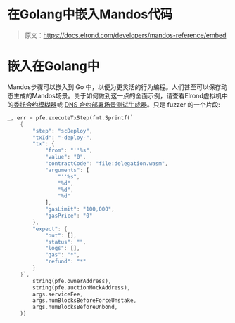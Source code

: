 # 在Golang中嵌入Mandos代码

> 原文：<https://docs.elrond.com/developers/mandos-reference/embed>

 # **嵌入在Golang中**

Mandos步骤可以嵌入到 Go 中，以便为更灵活的行为编程。人们甚至可以保存动态生成的Mandos场景。关于如何做到这一点的全面示例，请查看Elrond虚拟机中的[委托合约模糊器](https://github.com/ElrondNetwork/wasm-vm/tree/master/fuzz/delegation)或 [DNS 合约部署场景测试生成器](https://github.com/ElrondNetwork/wasm-vm/tree/master/cmd/testgen/dns)。只是 fuzzer 的一个片段:

```rust
_, err = pfe.executeTxStep(fmt.Sprintf(`
    {
        "step": "scDeploy",
        "txId": "-deploy-",
        "tx": {
            "from": "''%s",
            "value": "0",
            "contractCode": "file:delegation.wasm",
            "arguments": [
                "''%s",
                "%d",
                "%d",
                "%d"
            ],
            "gasLimit": "100,000",
            "gasPrice": "0"
        },
        "expect": {
            "out": [],
            "status": "",
            "logs": [],
            "gas": "*",
            "refund": "*"
        }
    }`,
        string(pfe.ownerAddress),
        string(pfe.auctionMockAddress),
        args.serviceFee,
        args.numBlocksBeforeForceUnstake,
        args.numBlocksBeforeUnbond,
    )) 
```